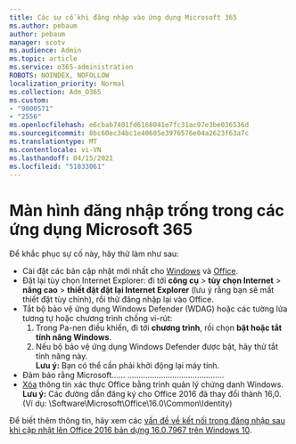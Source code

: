 ```yaml
---
title: Các sự cố khi đăng nhập vào ứng dụng Microsoft 365
ms.author: pebaum
author: pebaum
manager: scotv
ms.audience: Admin
ms.topic: article
ms.service: o365-administration
ROBOTS: NOINDEX, NOFOLLOW
localization_priority: Normal
ms.collection: Adm_O365
ms.custom:
- "9000571"
- "2556"
ms.openlocfilehash: e6cbab7401fd6168041e7fc31ac97e3be036536d
ms.sourcegitcommit: 8bc60ec34bc1e40685e3976576e04a2623f63a7c
ms.translationtype: MT
ms.contentlocale: vi-VN
ms.lasthandoff: 04/15/2021
ms.locfileid: "51833061"
---
```

# <a name="blank-sign-in-screen-in-microsoft-365-apps"></a>Màn hình đăng nhập trống trong các ứng dụng Microsoft 365

Để khắc phục sự cố này, hãy thử làm như sau:
- Cài đặt các bản cập nhật mới nhất cho [Windows](https://support.microsoft.com/help/4027667/windows-10-update) và [Office](https://support.office.com/article/update-office-and-your-computer-with-microsoft-update-2ab296f3-7f03-43a2-8e50-46de917611c5).
- Đặt lại tùy chọn Internet Explorer: đi tới **công cụ**  >  **tùy chọn Internet**  >  **nâng cao**  >  **thiết đặt đặt lại Internet Explorer** (lưu ý rằng bạn sẽ mất thiết đặt tùy chỉnh), rồi thử đăng nhập lại vào Office.
- Tắt bộ bảo vệ ứng dụng Windows Defender (WDAG) hoặc các tường lửa tương tự hoặc chương trình chống vi-rút:
    1. Trong Pa-nen điều khiển, đi tới **chương trình**, rồi chọn **bật hoặc tắt tính năng Windows**.
    2. Nếu bộ bảo vệ ứng dụng Windows Defender được bật, hãy thử tắt tính năng này.<br/>
    **Lưu ý:** Bạn có thể cần phải khởi động lại máy tính.
- Đảm bảo rằng Microsoft...... [](https://docs.microsoft.com/office365/troubleshoot/administration/connection-issue-when-sign-in-office-2016#symptom-1) ...........................................
- [Xóa](https://docs.microsoft.com/office/troubleshoot/error-messages/another-account-already-signed-in#step-3-clear-cached-credentials-on-the-computer) thông tin xác thực Office bằng trình quản lý chứng danh Windows.<br/>
    **Lưu ý:** Các đường dẫn đăng ký cho Office 2016 đã thay đổi thành 16,0. (Ví dụ: \Software\Microsoft\Office\16.0\Common\Identity\)

Để biết thêm thông tin, hãy xem các [vấn đề về kết nối trong đăng nhập sau khi cập nhật lên Office 2016 bản dựng 16.0.7967 trên Windows 10](https://docs.microsoft.com/office365/troubleshoot/administration/connection-issue-when-sign-in-office-2016).